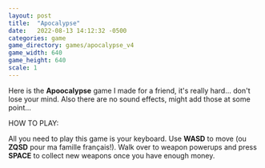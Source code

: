```yaml
---
layout: post
title:  "Apocalypse"
date:   2022-08-13 14:12:32 -0500
categories: game
game_directory: games/apocalypse_v4
game_width: 640
game_height: 640
scale: 1
---
```


Here is the **Apoocalypse** game I made for a friend, it's really hard... don't lose your mind. Also there are no sound effects, might add those at some point...


HOW TO PLAY:

All you need to play this game is your keyboard. Use **WASD** to move (ou **ZQSD** pour ma famille français!). Walk over to weapon powerups and press **SPACE** to collect new weapons once you have enough money.